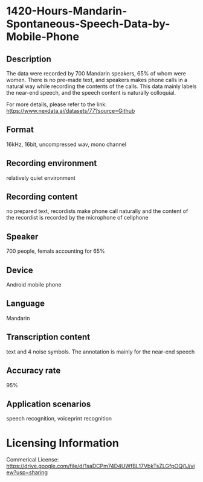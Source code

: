 # 1420-Hours-Mandarin-Spontaneous-Speech-Data-by-Mobile-Phone


## Description
The data were recorded by 700 Mandarin speakers, 65% of whom were women. There is no pre-made text, and speakers makes phone calls in a natural way while recording the contents of the calls. This data mainly labels the near-end speech, and the speech content is naturally colloquial.

For more details, please refer to the link: https://www.nexdata.ai/datasets/77?source=Github


## Format
16kHz, 16bit, uncompressed wav, mono channel

## Recording environment
relatively quiet environment

## Recording content
no prepared text, recordists make phone call naturally and the content of the recordist is recorded by the microphone of cellphone

## Speaker
700 people, femals accounting for 65%

## Device
Android mobile phone

## Language
Mandarin

## Transcription content
text and 4 noise symbols. The annotation is mainly for the near-end speech

## Accuracy rate
95%

## Application scenarios
speech recognition, voiceprint recognition

# Licensing Information
Commerical License: https://drive.google.com/file/d/1saDCPm74D4UWfBL17VbkTsZLGfpOQj1J/view?usp=sharing
